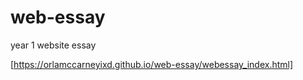 # web-essay
year 1 website essay

[https://orlamccarneyixd.github.io/web-essay/webessay_index.html]
